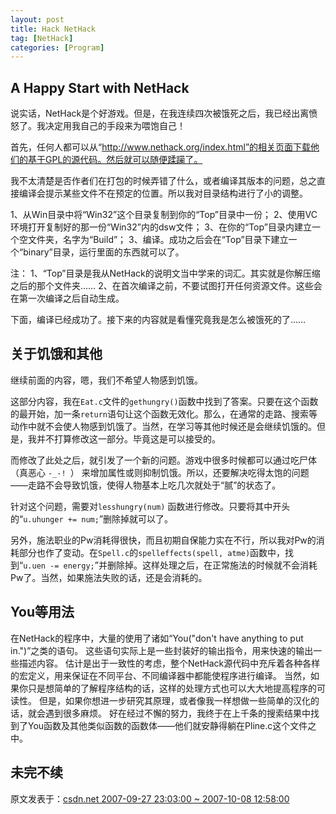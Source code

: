 ```yaml
---
layout: post
title: Hack NetHack
tag: [NetHack]
categories: [Program]
---
```


<!--break-->

## A Happy Start with NetHack

说实话，NetHack是个好游戏。但是，在我连续四次被饿死之后，我已经出离愤怒了。我决定用我自己的手段来为喂饱自己！

首先，任何人都可以从“http://www.nethack.org/index.html”的相关页面下载他们的基于GPL的源代码。然后就可以随便蹂躏了。

我不太清楚是否作者们在打包的时候弄错了什么，或者编译其版本的问题，总之直接编译会提示某些文件不在预定的位置。所以我对目录结构进行了小的调整。

1、从Win目录中将“Win32”这个目录复制到你的“Top”目录中一份；
2、使用VC环境打开复制好的那一份“Win32”内的dsw文件；
3、在你的“Top”目录内建立一个空文件夹，名字为“Build”；
3、编译。成功之后会在“Top”目录下建立一个“binary”目录，运行里面的东西就可以了。

注：
1、“Top”目录是我从NetHack的说明文当中学来的词汇。其实就是你解压缩之后的那个文件夹……
2、在首次编译之前，不要试图打开任何资源文件。这些会在第一次编译之后自动生成。


下面，编译已经成功了。接下来的内容就是看懂究竟我是怎么被饿死的了……


## 关于饥饿和其他

继续前面的内容，嗯，我们不希望人物感到饥饿。

这部分内容，我在`Eat.c`文件的`gethungry()`函数中找到了答案。只要在这个函数的最开始，加一条`return`语句让这个函数无效化。那么，在通常的走路、搜索等动作中就不会使人物感到饥饿了。当然，在学习等其他时候还是会继续饥饿的。但是，我并不打算修改这一部分。毕竟这是可以接受的。

而修改了此处之后，就引发了一个新的问题。游戏中很多时候都可以通过吃尸体（真恶心 `-_-! `） 来增加属性或则抑制饥饿。所以，还要解决吃得太饱的问题——走路不会导致饥饿，使得人物基本上吃几次就处于“腻”的状态了。

针对这个问题，需要对`lesshungry(num)` 函数进行修改。只要将其中开头的“`u.uhunger += num;`”删除掉就可以了。

另外，施法职业的Pw消耗得很快，而且初期自保能力实在不行，所以我对Pw的消耗部分也作了变动。在`Spell.c`的`spelleffects(spell, atme)`函数中，找到“`u.uen -= energy;`”并删除掉。这样处理之后，在正常施法的时候就不会消耗Pw了。当然，如果施法失败的话，还是会消耗的。

## You等用法

在NetHack的程序中，大量的使用了诸如“You("don't have anything to put in.")”之类的语句。
这些语句实际上是一些封装好的输出指令，用来快速的输出一些描述内容。
估计是出于一致性的考虑，整个NetHack源代码中充斥着各种各样的宏定义，用来保证在不同平台、不同编译器中都能使程序进行编译。
当然，如果你只是想简单的了解程序结构的话，这样的处理方式也可以大大地提高程序的可读性。
但是，如果你想进一步研究其原理，或者像我一样想做一些简单的汉化的话，就会遇到很多麻烦。
好在经过不懈的努力，我终于在上千条的搜索结果中找到了You函数及其他类似函数的函数体——他们就安静得躺在Pline.c这个文件之中。

## 未完不续

原文发表于：[csdn.net 2007-09-27 23:03:00 ~ 2007-10-08 12:58:00](http://blog.csdn.net/zeerd)
